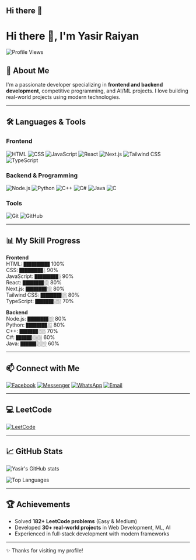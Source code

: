 ## Hi there 👋

<!--
**Yasirraiyan/Yasirraiyan** is a ✨ _special_ ✨ repository because its `README.md` (this file) appears on your GitHub profile.

Here are some ideas to get you started:

- 🔭 I’m currently working on ...
- 🌱 I’m currently learning ...
- 👯 I’m looking to collaborate on ...
- 🤔 I’m looking for help with ...
- 💬 Ask me about ...
- 📫 How to reach me: ...
- 😄 Pronouns: ...
- ⚡ Fun fact: ...
-->
# Hi there 👋, I'm Yasir Raiyan

![Profile Views](https://komarev.com/ghpvc/?username=Yasirraiyan&style=flat-square)

## 🚀 About Me
I'm a passionate developer specializing in **frontend and backend development**, competitive programming, and AI/ML projects. I love building real-world projects using modern technologies.

---

## 🛠️ Languages & Tools

### Frontend
![HTML](https://img.shields.io/badge/-HTML5-black?style=flat-square&logo=html5)
![CSS](https://img.shields.io/badge/-CSS3-black?style=flat-square&logo=css3)
![JavaScript](https://img.shields.io/badge/-JavaScript-black?style=flat-square&logo=javascript)
![React](https://img.shields.io/badge/-React-black?style=flat-square&logo=react)
![Next.js](https://img.shields.io/badge/-Next.js-black?style=flat-square&logo=next.js)
![Tailwind CSS](https://img.shields.io/badge/-Tailwind%20CSS-black?style=flat-square&logo=tailwind-css)
![TypeScript](https://img.shields.io/badge/-TypeScript-black?style=flat-square&logo=typescript)

### Backend & Programming
![Node.js](https://img.shields.io/badge/-Node.js-black?style=flat-square&logo=node.js)
![Python](https://img.shields.io/badge/-Python-black?style=flat-square&logo=python)
![C++](https://img.shields.io/badge/-C++-black?style=flat-square&logo=c%2B%2B)
![C#](https://img.shields.io/badge/-C%23-black?style=flat-square&logo=c-sharp)
![Java](https://img.shields.io/badge/-Java-black?style=flat-square&logo=java)
![C](https://img.shields.io/badge/-C-black?style=flat-square&logo=c)

### Tools
![Git](https://img.shields.io/badge/-Git-black?style=flat-square&logo=git)
![GitHub](https://img.shields.io/badge/-GitHub-black?style=flat-square&logo=github)

---

## 📊 My Skill Progress
**Frontend**  
HTML: `██████████` 100%  
CSS: `█████████░` 90%  
JavaScript: `█████████░` 90%  
React: `████████░░` 80%  
Next.js: `████████░░` 80%  
Tailwind CSS: `████████░░` 80%  
TypeScript: `███████░░░` 70%  

**Backend**  
Node.js: `████████░░` 80%  
Python: `████████░░` 80%  
C++: `███████░░░` 70%  
C#: `██████░░░░` 60%  
Java: `██████░░░░` 60%  

---

## 📫 Connect with Me
[![Facebook](https://img.shields.io/badge/Facebook-1877F2?style=flat-square&logo=facebook&logoColor=white)](https://www.facebook.com/yasir.raiyan.54/)
[![Messenger](https://img.shields.io/badge/Messenger-00B2FF?style=flat-square&logo=facebook-messenger&logoColor=white)](https://www.messenger.com/e2ee/t/29267772716202806)
[![WhatsApp](https://img.shields.io/badge/WhatsApp-25D366?style=flat-square&logo=whatsapp&logoColor=white)](tel:01407841543)
[![Email](https://img.shields.io/badge/Email-D14836?style=flat-square&logo=gmail&logoColor=white)](mailto:yasirraiyan@iut-dhaka.edu)

---

## 💻 LeetCode
[![LeetCode](https://img.shields.io/badge/LeetCode-FFA116?style=flat-square&logo=leetcode&logoColor=black)](https://leetcode.com/u/yasirraiyan/)

---

## 📈 GitHub Stats
![Yasir's GitHub stats](https://github-readme-stats.vercel.app/api?username=Yasirraiyan&show_icons=true&theme=radical)

![Top Languages](https://github-readme-stats.vercel.app/api/top-langs/?username=Yasirraiyan&layout=compact&theme=radical)

---

## 🏆 Achievements
- Solved **182+ LeetCode problems** (Easy & Medium)
- Developed **30+ real-world projects** in Web Development, ML, AI
- Experienced in full-stack development with modern frameworks

---

✨ Thanks for visiting my profile!
